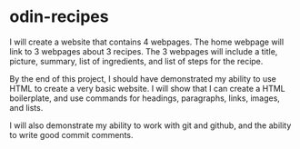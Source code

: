 # odin-recipes

I will create a website that contains 4 webpages. The home webpage will link to
3 webpages about 3 recipes. The 3 webpages will include a title, picture,
summary, list of ingredients, and list of steps for the recipe.

By the end of this project, I should have demonstrated my ability to use HTML
to create a very basic website. I will show that I can create a HTML boilerplate,
and use commands for headings, paragraphs, links, images, and lists.

I will also demonstrate my ability to work with git and github, and the ability
to write good commit comments.
